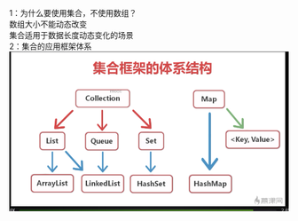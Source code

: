 1：为什么要使用集合，不使用数组？  
数组大小不能动态改变  
集合适用于数据长度动态变化的场景  
2：集合的应用框架体系
![集合框架的体系结构](./assets/readme-1606283629350.png)

